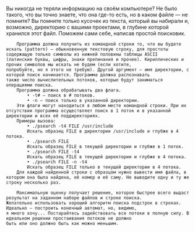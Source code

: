 Вы никогда не теряли информацию на своём компьютере? Не было такого, что вы точно знаете, что она где-то есть,
но в каком файле — не     помните? Вы помните только кусочек из текста, который вы набирали и, возможно, директорию с
вашими проектами, в глубине которой хранился этот файл. Поможем сами себе, написав простой поисковик.

        Программа должна получить из командной строки то, что вы будете
    искать (pattern) — обыкновенную текстовую строку, для простоты содержащую только символы из нижней половины таблицы ASCII
    (латинские буквы, цифры, знаки препинания и прочее). Кириллических и прочих символов мы искать не будем (если хотите,
    попробуйте, но я этого не требую). Другой аргумент — имя директории, с которой поиск начинается. Программа должна распознавать
    также число вычислительных потоков, которые будут заниматься операциями поиска.
        Программа должна обрабатывать два флага.
            • -t# — поиск в # потоков.
            • -n — поиск только в указанной директории.
        Эти флаги могут находиться в любом месте командной строки. При их
    отсутствии программа осуществляет поиск в 1 поток и в указанной директории и всех её поддиректориях.
        Примеры вызова:
            • ./psearch -t4 FILE /usr/include
            Искать образец FILE в директории /usr/include и глубже в 4 потока.
            • ./psearch FILE
            Искать образец FILE в текущей директории и глубже в 1 поток.
            • ./psearch FILE -t4
            Искать образец FILE в текущей директории и глубже в 4 потока.
            • ./psearch FILE -n -t4
            Искать образец FILE только в текущей директории в 4 потока.
        Для каждой найденной строки с образцом нужно вывести имя файла, в
    котором она была найдена, её номер и её саму. Не выводите одну и ту же
    строку несколько раз.

        Максимальную оценку получает решение, которое быстрее всего выдаст результат на заданном наборе файлов и строке поиска.
    Желательно использовать хороший алгоритм поиска подстрок в строках. Идеально — построить конечный автомат, но, видимо,
    я много хочу... Постарайтесь задействовать все потоки в полную силу. В идеальном решении простаивания потоков не должно
    быть или оно должно быть как можно меньшим.
